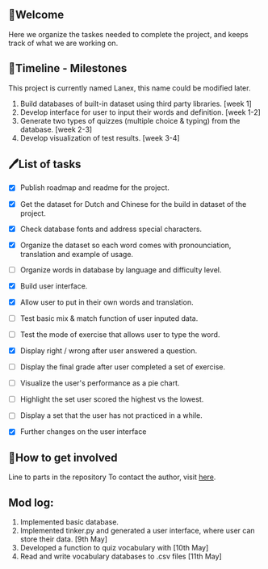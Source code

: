 ## 🌷Welcome

Here we organize the taskes needed to complete the project, and keeps track of what we are working on. 

## 💠Timeline - Milestones
This project is currently named Lanex, this name could be modified later.
1. Build databases of built-in dataset using third party libraries. [week 1]
2. Develop interface for user to input their words and definition. [week 1-2]
4. Generate two types of quizzes (multiple choice & typing) from the database. [week 2-3]
5. Develop visualization of test results. [week 3-4]

 
## 🖊️List of tasks

* [x] Publish roadmap and readme for the project.
* [x] Get the dataset for Dutch and Chinese for the build in dataset of the project.
* [x] Check database fonts and address special characters.
* [x] Organize the dataset so each word comes with pronounciation, translation and example of usage.
* [ ] Organize words in database by language and difficulty level.
* [x] Build user interface.
* [x] Allow user to put in their own words and translation.
* [ ] Test basic mix & match function of user inputed data.
* [ ] Test the mode of exercise that allows user to type the word.
* [x] Display right / wrong after user answered a question.
* [ ] Display the final grade after user completed a set of exercise.
* [ ] Visualize the user's performance as a pie chart.
* [ ] Highlight the set user scored the highest vs the lowest.
* [ ] Display a set that the user has not practiced in a while. 
* [x] Further changes on the user interface


## 📨How to get involved
Line to parts in the repository
To contact the author, visit [here](https://github.com/XiaoyueLenax/Advanced_Py/blob/main/README.md). 


## Mod log:
1. Implemented basic database.
2. Implemented tinker.py and generated a user interface, where user can store their data. [9th May]
3. Developed a function to quiz vocabulary with [10th May]
4. Read and write vocabulary databases to .csv files [11th May]
